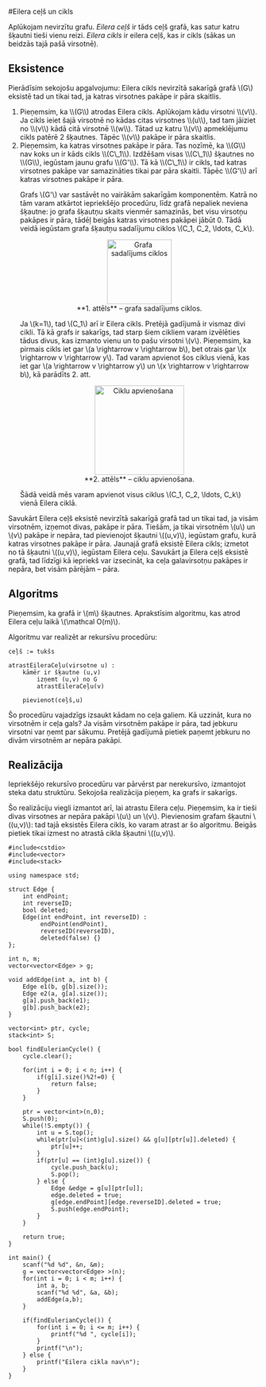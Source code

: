 #Eilera ceļš un cikls

Aplūkojam nevirzītu grafu. <i>Eilera ceļš</i> ir tāds ceļš grafā, kas satur katru šķautni tieši vienu reizi. <i>Eilera cikls</i> ir eilera ceļš, kas ir cikls (sākas un beidzās tajā pašā virsotnē).

## Eksistence

Pierādīsim sekojošu apgalvojumu: Eilera cikls nevirzītā sakarīgā grafā \\(G\\) eksistē tad un tikai tad, ja katras virsotnes pakāpe ir pāra skaitlis.
<ol>
<li>
Pieņemsim, ka \\(G\\) atrodas Eilera cikls. Aplūkojam kādu virsotni \\(v\\). Ja cikls ieiet šajā virsotnē no kādas citas virsotnes \\(u\\), tad tam jāiziet no \\(v\\) kādā citā virsotnē \\(w\\). Tātad uz katru \\(v\\) apmeklējumu cikls patērē 2 šķautnes. Tāpēc \\(v\\) pakāpe ir pāra skaitlis.
</li>
<li>
Pieņemsim, ka katras virsotnes pakāpe ir pāra. Tas nozīmē, ka \\(G\\) nav koks un ir kāds cikls \\(C\_1\\). Izdžēšam visas \\(C\_1\\) šķautnes no \\(G\\), iegūstam jaunu grafu \\(G'\\). Tā kā \\(C\_1\\) ir cikls, tad katras virsotnes pakāpe var samazināties tikai par pāra skaitli. Tāpēc \\(G'\\) arī katras virsotnes pakāpe ir pāra.

Grafs \\(G'\\) var sastāvēt no vairākām sakarīgām komponentēm. Katrā no tām varam atkārtot iepriekšējo procedūru, līdz grafā nepaliek neviena šķautne: jo grafa šķautņu skaits vienmēr samazinās, bet visu virsotņu pakāpes ir pāra, tādēļ beigās katras virsotnes pakāpei jābūt 0. Tādā veidā iegūstam grafa šķautņu sadalījumu ciklos \\(C\_1, C\_2, \ldots, C\_k\\).

<center><img alt="Grafa sadalījums ciklos" src="/media/theory/eilerian-cycle-fig1.png" height="130"/></center>

<center>**1. attēls** – grafa sadalījums ciklos.</center>

Ja \\(k=1\\), tad \\(C\_1\\) arī ir Eilera cikls. Pretējā gadījumā ir vismaz divi cikli. Tā kā grafs ir sakarīgs, tad starp šiem cikliem varam izvēlēties tādus divus, kas izmanto vienu un to pašu virsotni \\(v\\). Pieņemsim, ka pirmais cikls iet gar \\(a \rightarrow v \rightarrow b\\), bet otrais gar \\(x \rightarrow v \rightarrow y\\). Tad varam apvienot šos ciklus vienā, kas iet gar \\(a \rightarrow v \rightarrow y\\) un \\(x \rightarrow v \rightarrow b\\), kā parādīts 2. att.

<center><img alt="Ciklu apvienošana" src="/media/theory/eilerian-cycle-fig2.png" height="180"/></center>

<center>**2. attēls** – ciklu apvienošana.</center>

Šādā veidā mēs varam apvienot visus ciklus \\(C\_1, C\_2, \ldots, C\_k\\) vienā Eilera ciklā.
</li>
</ol>

Savukārt Eilera ceļš eksistē nevirzītā sakarīgā grafā tad un tikai tad, ja visām virsotnēm, izņemot divas, pakāpe ir pāra. Tiešām, ja tikai virsotnēm \\(u\\) un \\(v\\) pakāpe ir nepāra, tad pievienojot šķautni \\((u,v)\\), iegūstam grafu, kurā katras virsotnes pakāpe ir pāra. Jaunajā grafā eksistē Eilera cikls; izmetot no tā šķautni \\((u,v)\\), iegūstam Eilera ceļu. Savukārt ja Eilera ceļš eksistē grafā, tad līdzīgi kā iepriekš var izsecināt, ka ceļa galavirsotņu pakāpes ir nepāra, bet visām pārējām – pāra.

## Algoritms

Pieņemsim, ka grafā ir \\(m\\) šķautnes. Aprakstīsim algoritmu, kas atrod Eilera ceļu laikā \\(\mathcal O(m)\\).

Algoritmu var realizēt ar rekursīvu procedūru:

```
ceļš := tukšs

atrastEileraCeļu(virsotne u) :
	kāmēr ir šķautne (u,v)
		izņemt (u,v) no G
		atrastEileraCeļu(v)
	
	pievienot(ceļš,u)
```

Šo procedūru vajadzīgs izsaukt kādam no ceļa galiem. Kā uzzināt, kura no virsotnēm ir ceļa gals? Ja visām virsotnēm pakāpe ir pāra, tad jebkuru virsotni var ņemt par sākumu. Pretējā gadījumā pietiek paņemt jebkuru no divām virsotnēm ar nepāra pakāpi.

## Realizācija

Iepriekšējo rekursīvo procedūru var pārvērst par nerekursīvo, izmantojot steka datu struktūru. Sekojoša realizācija pieņem, ka grafs ir sakarīgs.

Šo realizāciju viegli izmantot arī, lai atrastu Eilera ceļu. Pieņemsim, ka ir tieši divas virsotnes ar nepāra pakāpi \\(u\\) un \\(v\\). Pievienosim grafam šķautni \\((u,v)\\): tad tajā eksistēs Eilera cikls, ko varam atrast ar šo algoritmu. Beigās pietiek tikai izmest no atrastā cikla šķautni \\((u,v)\\).

```
#include<cstdio>
#include<vector>
#include<stack>

using namespace std;

struct Edge {
	int endPoint;
    int reverseID;
    bool deleted;
    Edge(int endPoint, int reverseID) :
		 endPoint(endPoint),
    	 reverseID(reverseID),
    	 deleted(false) {}
};

int n, m;
vector<vector<Edge> > g;

void addEdge(int a, int b) {
    Edge e1(b, g[b].size());
    Edge e2(a, g[a].size());
    g[a].push_back(e1);
    g[b].push_back(e2);
}

vector<int> ptr, cycle;
stack<int> S;

bool findEulerianCycle() {
	cycle.clear();

	for(int i = 0; i < n; i++) {
		if(g[i].size()%2!=0) {
			return false;
		}
	}

	ptr = vector<int>(n,0);
    S.push(0);
    while(!S.empty()) {
		int u = S.top();
		while(ptr[u]<(int)g[u].size() && g[u][ptr[u]].deleted) {
			ptr[u]++;
		}
        if(ptr[u] == (int)g[u].size()) {
            cycle.push_back(u);
			S.pop();
        } else {
        	Edge &edge = g[u][ptr[u]];
			edge.deleted = true;
            g[edge.endPoint][edge.reverseID].deleted = true;
            S.push(edge.endPoint);
        }
    }

    return true;
}

int main() {
	scanf("%d %d", &n, &m);
	g = vector<vector<Edge> >(n);
	for(int i = 0; i < m; i++) {
		int a, b;
		scanf("%d %d", &a, &b);
		addEdge(a,b);
	}

    if(findEulerianCycle()) {
		for(int i = 0; i <= m; i++) {
			printf("%d ", cycle[i]);
		}
		printf("\n");
    } else {
		printf("Eilera cikla nav\n");
    }
}

```
